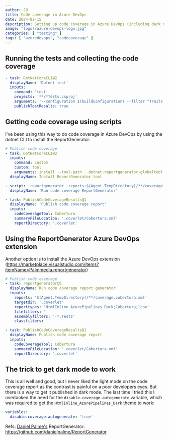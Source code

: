 ```yaml
---
author: JB
title: Code coverage in Azure DevOps
date: 2024-02-15
description: Setting up code coverage in Azure DevOps (including dark mode)
image: "logos/azure-devops-logo.jpg"
categories: [ "testing" ]
tags: [ "azuredevops", "codecoverage" ]
---
```


## Running the tests and collecting the code coverage

```yaml
- task: DotNetCoreCLI@2
  displayName: 'Dotnet test'
  inputs:
    command: 'test'
    projects: '**/*Tests.csproj'
    arguments: '--configuration $(buildConfiguration) --filter "Traits!=Local&Traits!=Interactive" --collect:"XPlat Code Coverage"'
    publishTestResults: true
```

## Getting code coverage using scripts

I've been using this way to do code coverage in Azure DevOps by using the dotnet CLI to install the ReportGenerator:

```yaml
# Publish code coverage
- task: DotNetCoreCLI@2
  inputs:
    command: custom
    custom: tool
    arguments: install --tool-path . dotnet-reportgenerator-globaltool
  displayName: Install ReportGenerator tool

- script: 'reportgenerator -reports:$(Agent.TempDirectory)/**/coverage.cobertura.xml -targetdir:".coverlet" -reporttypes:"HtmlInline_AzurePipelines_Dark;Cobertura;lcov" -filefilters:"" -classfilters:"" -assemblyfilters:"-*.Tests"'
  displayName: 'Run code coverage ReportGenerator'

- task: PublishCodeCoverageResults@1
  displayName: 'Publish code coverage report'
  inputs:
    codeCoverageTool: Cobertura
    summaryFileLocation: '.coverlet/Cobertura.xml'
    reportDirectory: '.coverlet'
```

## Using the ReportGenerator Azure DevOps extension

Another option is to install the Azure DevOps extension (https://marketplace.visualstudio.com/items?itemName=Palmmedia.reportgenerator)

```yaml
# Publish code coverage
- task: reportgenerator@5
  displayName: Run code coverage report generator
  inputs:
    reports: '$(Agent.TempDirectory)/**/coverage.cobertura.xml'
    targetdir: '.coverlet'
    reporttypes: 'HtmlInline_AzurePipelines_Dark;Cobertura;lcov'
    filefilters: ''
    assemblyfilters: '-*.Tests'
    classfilters: ''

- task: PublishCodeCoverageResults@1  
  displayName: Publish code coverage report
  inputs:
    codeCoverageTool: Cobertura
    summaryFileLocation: '.coverlet/Cobertura.xml'
    reportDirectory: '.coverlet'
```

## The trick to get dark mode to work

This is all well and good, but I never liked the light mode on the code coverage report as the contrast is painful on a poor developers eyes. But there is a way to get it published in dark mode. The last time I tried this I overlooked the need for the `disable.coverage.autogenerate` variable, which was required to get the `HtmlInline_AzurePipelines_Dark` theme to work:

```yaml
variables:
  disable.coverage.autogenerate: 'true'
```

Refs:
[Daniel Palme's](https://github.com/danielpalme) ReportGenerator: https://github.com/danielpalme/ReportGenerator